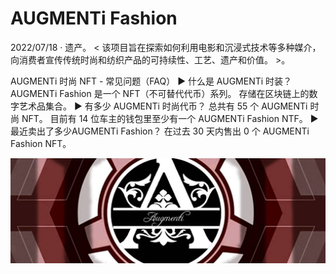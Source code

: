 # AUGMENTi Fashion

2022/07/18 · 遗产。 < 该项目旨在探索如何利用电影和沉浸式技术等多种媒介，向消费者宣传传统时尚和纺织产品的可持续性、工艺、遗产和价值。 >。

AUGMENTi 时尚 NFT - 常见问题（FAQ）
▶ 什么是 AUGMENTi 时装？
AUGMENTi Fashion 是一个 NFT（不可替代代币）系列。 存储在区块链上的数字艺术品集合。
▶ 有多少 AUGMENTi 时尚代币？
总共有 55 个 AUGMENTi 时尚 NFT。 目前有 14 位车主的钱包里至少有一个 AUGMENTi Fashion NTF。
▶ 最近卖出了多少AUGMENTi Fashion？
在过去 30 天内售出 0 个 AUGMENTi Fashion NFT。

![unnamed](unnamed.jpg)
